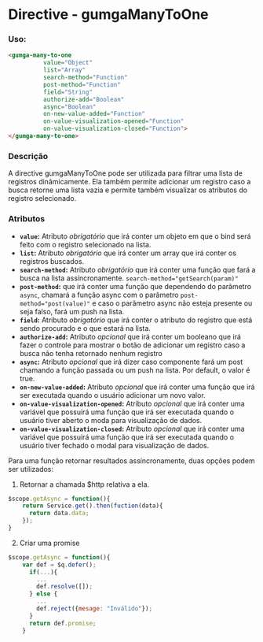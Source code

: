 # Directive - gumgaManyToOne

### Uso:
```html
<gumga-many-to-one
          value="Object"
          list="Array"
          search-method="Function"
          post-method="Function"
          field="String"
          authorize-add="Boolean"
          async="Boolean"
          on-new-value-added="Function"
          on-value-visualization-opened="Function"
          on-value-visualization-closed="Function">
</gumga-many-to-one>
```


### Descrição
A directive gumgaManyToOne pode ser utilizada para filtrar uma lista de registros dinâmicamente.  Ela também permite adicionar um registro caso a busca retorne uma lista vazia e permite também visualizar os atributos do registro selecionado.


### Atributos

- **`value`:** Atributo *obrigatório* que irá conter um objeto em que o bind será feito com o registro selecionado na lista.
- **`list`:** Atributo *obrigatório* que irá conter um array que irá conter os registros buscados.
- **`search-method`:** Atributo *obrigatório* que irá conter uma função que fará a busca na lista assíncronamente. `search-method="getSearch(param)"`
- **`post-method`:**  que irá conter uma função que dependendo do parâmetro `async`, chamará a função async com o parâmetro `post-method="post(value)"` e caso o parâmetro async não esteja presente  ou seja falso, fará um push na lista.
- **`field`:** Atributo *obrigatório* que irá conter o atributo do registro que está sendo procurado e o que estará na lista.
- **`authorize-add`:** Atributo *opcional* que irá conter um booleano que irá fazer o controle para mostrar o botão de adicionar um registro caso a busca não tenha retornado nenhum registro
- **`async`:** Atributo *opcional* que irá dizer caso componente fará um post chamando a função passada ou um push na lista. Por default, o valor é true.
- **`on-new-value-added`:** Atributo *opcional* que irá conter uma função que irá ser executada quando o usuário adicionar um novo valor.
- **`on-value-visualization-opened`:** Atributo *opcional* que irá conter uma variável que possuirá uma função que irá ser executada quando o usuário tiver aberto o moda para visualização de dados.
- **`on-value-visualization-closed`:** Atributo *opcional* que irá conter uma variável que possuirá uma função que irá ser executada quando o usuário tiver fechado o modal para visualização de dados.


Para uma função retornar resultados assíncronamente, duas opções podem ser utilizados:

1. Retornar a chamada $http relativa a ela.
```js
$scope.getAsync = function(){
    return Service.get().then(fuction(data){
      return data.data;
    });
}
```

2. Criar uma promise
```js
$scope.getAsync = function(){
    var def = $q.defer();
      if(...){
        ...
        def.resolve([]);
      } else {
        ...
        def.reject({mesage: "Inválido"});
      }
      return def.promise;
    }
```
